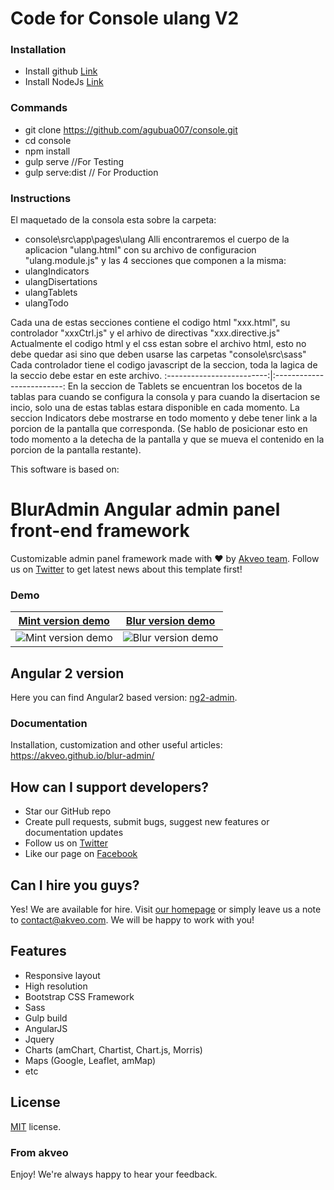 # Code for Console ulang V2

### Installation
- Install github [Link](https://github.com/blog/1510-installing-git-from-github-for-mac)
- Install NodeJs [Link](https://nodejs.org/en/download/)

### Commands
- git clone https://github.com/agubua007/console.git
- cd console
- npm install
- gulp serve //For Testing
- gulp serve:dist // For Production


### Instructions
El maquetado de la consola esta sobre la carpeta:
- console\src\app\pages\ulang
Alli encontraremos el cuerpo de la aplicacion "ulang.html" con su archivo de configuracion "ulang.module.js" y las 4 secciones que componen a la misma:
- ulangIndicators
- ulangDisertations
- ulangTablets
- ulangTodo

Cada una de estas secciones contiene el codigo html "xxx.html", su controlador "xxxCtrl.js" y el arhivo de directivas "xxx.directive.js"
Actualmente el codigo html y el css estan sobre el archivo html, esto no debe quedar asi sino que deben usarse las carpetas "console\src\sass"
Cada controlador tiene el codigo javascript de la seccion, toda la lagica de la seccio debe estar en este archivo.
:-------------------------:|:-------------------------:
En la seccion de Tablets se encuentran los bocetos de la tablas para cuando se configura la consola y para cuando la disertacion se incio, solo una de estas tablas estara disponible en cada momento.
La seccion Indicators debe mostrarse en todo momento y debe tener link a la porcion de la pantalla que corresponda. (Se hablo de posicionar esto en todo momento a la detecha de la pantalla y que se mueva el contenido en la porcion de la pantalla restante).





This software is based on:

# BlurAdmin Angular admin panel front-end framework

Customizable admin panel framework made with :heart: by [Akveo team](http://akveo.com/). Follow us on [Twitter](https://twitter.com/akveo_inc) to get latest news about this template first!

### Demo
**[Mint version demo](http://akveo.com/blur-admin-mint/)**             |  **[Blur version demo](http://akveo.com/blur-admin/)**
:-------------------------:|:-------------------------:
![Mint version demo](http://i.imgur.com/A3TMviJ.png)  |  ![Blur version demo](http://i.imgur.com/EAoiK2O.jpg)

## Angular 2 version
Here you can find Angular2 based version: [ng2-admin](https://github.com/akveo/ng2-admin).

### Documentation
Installation, customization and other useful articles: https://akveo.github.io/blur-admin/

## How can I support developers?
- Star our GitHub repo
- Create pull requests, submit bugs, suggest new features or documentation updates
- Follow us on [Twitter](https://twitter.com/akveo_inc)
- Like our page on [Facebook](https://www.facebook.com/akveo/)

## Can I hire you guys?
Yes! We are available for hire. Visit [our homepage](http://akveo.com/) or simply leave us a note to contact@akveo.com. We will be happy to work with you!

## Features
* Responsive layout
* High resolution
* Bootstrap CSS Framework
* Sass
* Gulp build
* AngularJS
* Jquery
* Charts (amChart, Chartist, Chart.js, Morris)
* Maps (Google, Leaflet, amMap)
* etc

License
-------------
<a href=/LICENSE.txt target="_blank">MIT</a> license.

### From akveo

Enjoy!
We're always happy to hear your feedback.
